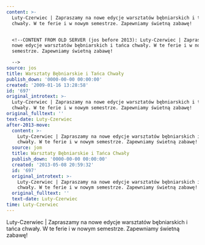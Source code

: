 ```yaml
---
content: >-
  Luty-Czerwiec | Zapraszamy na nowe edycje warsztatów bębniarskich i tańca
  chwały. W te ferie i w nowym semestrze. Zapewniamy świetną zabawę!


  <!--CONTENT FROM OLD SERVER (jos before 2013): Luty-Czerwiec | Zapraszamy na
  nowe edycje warsztatów bębniarskich i tańca chwały. W te ferie i w nowym
  semestrze. Zapewniamy świetną zabawę!

  -->
source: jos
title: Warsztaty Bębniarskie i Tańca Chwały
publish_down: '0000-00-00 00:00:00'
created: '2009-01-16 13:28:58'
id: '697'
original_introtext: >-
  Luty-Czerwiec | Zapraszamy na nowe edycje warsztatów bębniarskich i tańca
  chwały. W te ferie i w nowym semestrze. Zapewniamy świetną zabawę!
original_fulltext: ''
text-date: Luty-Czerwiec
after-2013-move:
  content: >-
    Luty-Czerwiec | Zapraszamy na nowe edycje warsztatów bębniarskich i tańca
    chwały. W te ferie i w nowym semestrze. Zapewniamy świetną zabawę!
  source: jom
  title: Warsztaty Bębniarskie i Tańca Chwały
  publish_down: '0000-00-00 00:00:00'
  created: '2013-05-08 20:59:32'
  id: '697'
  original_introtext: >-
    Luty-Czerwiec | Zapraszamy na nowe edycje warsztatów bębniarskich i tańca
    chwały. W te ferie i w nowym semestrze. Zapewniamy świetną zabawę!
  original_fulltext: ''
  text-date: Luty-Czerwiec
time: Luty-Czerwiec
---
```

Luty-Czerwiec | Zapraszamy na nowe edycje warsztatów bębniarskich i tańca chwały. W te ferie i w nowym semestrze. Zapewniamy świetną zabawę!

<!--CONTENT FROM OLD SERVER (jos before 2013): Luty-Czerwiec | Zapraszamy na nowe edycje warsztatów bębniarskich i tańca chwały. W te ferie i w nowym semestrze. Zapewniamy świetną zabawę!
-->

<!--{{json:{"created_date":"2009-01-16 13:28:58","publish_down":"0000-00-00 00:00:00","id":"697"}}}-->